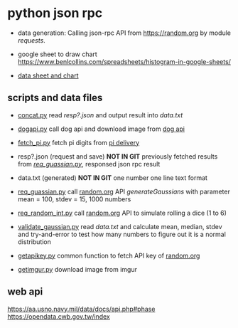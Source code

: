 # python json rpc

* data generation:
  Calling json-rpc API from https://random.org by module *requests*.

* google sheet to draw chart
  https://www.benlcollins.com/spreadsheets/histogram-in-google-sheets/

* [data sheet and chart](https://docs.google.com/spreadsheets/d/1yi2goF-OSH_rKFlH2_A7yfTvG3HU46xLPHsHz1wlOj4/edit#gid=1453399585)


## scripts and data files

* [concat.py](./concat.py)
  read *resp?.json* and output result into *data.txt*

* [dogapi.py](./dogapi.py)
  call dog api and download image from [dog api](https://dog.ceo/api/breeds/image/random)

* [fetch_pi.py](./fetch_pi.py)
  fetch pi digits from [pi delivery](https://api.pi.delivery/v1/pi)

* resp?.json (request and save) **NOT IN GIT**
  previously fetched results from *[req_guassian.py](./req_guassian.py)*,
  responsed json rpc result

* data.txt (generated) **NOT IN GIT**
  one number one line text format

* [req_guassian.py](./req_guassian.py)
  call [random.org](https://www.random.org/) API *generateGaussians* with parameter
  mean = 100, stdev = 15, 1000 numbers

* [req_random_int.py](./req_random_int.py)
  call [random.org](https://www.random.org/) API to simulate rolling a dice (1 to 6)

* [validate_gaussian.py](./validate_gaussian.py)
  read *data.txt* and calculate mean, median, stdev
  and try-and-error to test how many numbers to figure out it is
  a normal distribution

* [getapikey.py](./getapikey.py)
  common function to fetch API key of [random.org](https://www.random.org/)

* [getimgur.py](./getimgur.py)
  download image from imgur



## web api

https://aa.usno.navy.mil/data/docs/api.php#phase
https://opendata.cwb.gov.tw/index
